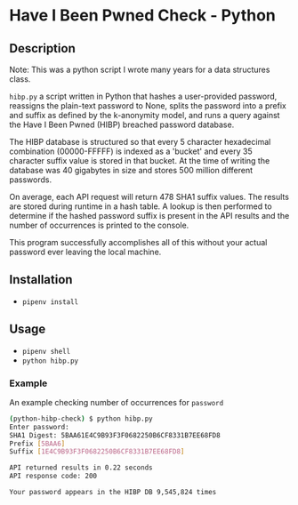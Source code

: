 # Have I Been Pwned Check - Python

## Description

Note: This was a python script I wrote many years for a data structures class.

`hibp.py` a script written in Python that hashes a user-provided password, reassigns the plain-text password to None, splits the password into a prefix and suffix as defined by the k-anonymity model, and runs a query against the Have I Been Pwned (HIBP) breached password database.

The HIBP database is structured so that every 5 character hexadecimal combination (00000-FFFFF) is indexed as a 'bucket' and every 35 character suffix value is stored in that bucket. At the time of writing the database was 40 gigabytes in size and stores 500 million different passwords.

On average, each API request will return 478 SHA1 suffix values. The results are stored during runtime in a hash table. A lookup is then performed to determine if the hashed password suffix is present in the API results and the number of occurrences is printed to the console.

This program successfully accomplishes all of this without your actual password ever leaving the local machine.

## Installation

- `pipenv install`

## Usage

- `pipenv shell`
- `python hibp.py`

### Example

An example checking number of occurrences for `password`

```bash
(python-hibp-check) $ python hibp.py
Enter password:
SHA1 Digest: 5BAA61E4C9B93F3F0682250B6CF8331B7EE68FD8
Prefix [5BAA6]
Suffix [1E4C9B93F3F0682250B6CF8331B7EE68FD8]

API returned results in 0.22 seconds
API response code: 200

Your password appears in the HIBP DB 9,545,824 times

```
